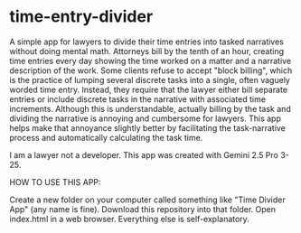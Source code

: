 # time-entry-divider
A simple app for lawyers to divide their time entries into tasked narratives without doing mental math.  Attorneys bill by the tenth of an hour, creating time entries every day showing the time worked on a matter and a narrative description of the work. Some clients refuse to accept "block billing", which is the practice of lumping several discrete tasks into a single, often vaguely worded time entry.  Instead, they require that the lawyer either bill separate entries or include discrete tasks in the narrative with associated time increments. 
 Although this is understandable, actually billing by the task and dividing the narrative is annoying and cumbersome for lawyers.  This app helps make that annoyance slightly better by facilitating the task-narrative process and automatically calculating the task time.

I am a lawyer not a developer.  This app was created with Gemini 2.5 Pro 3-25.

HOW TO USE THIS APP:

Create a new folder on your computer called something like "Time Divider App" (any name is fine).
Download this repository into that folder.
Open index.html in a web browser.  Everything else is self-explanatory.
